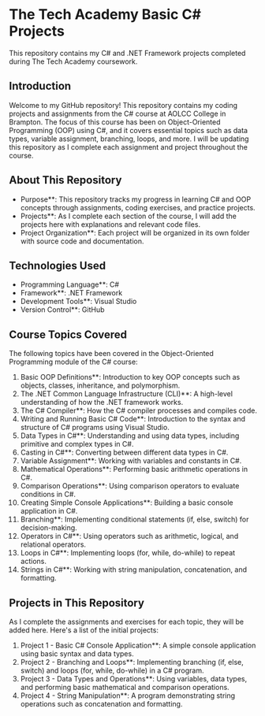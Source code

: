 # The Tech Academy Basic C# Projects  
This repository contains my C# and .NET Framework projects completed during The Tech Academy coursework. 

## Introduction
Welcome to my GitHub repository! This repository contains my coding projects and assignments from the C# course at AOLCC College in Brampton. The focus of this course has been on Object-Oriented Programming (OOP) using C#, and it covers essential topics such as data types, variable assignment, branching, loops, and more. I will be updating this repository as I complete each assignment and project throughout the course.

## About This Repository
- Purpose**: This repository tracks my progress in learning C# and OOP concepts through assignments, coding exercises, and practice projects.  
- Projects**: As I complete each section of the course, I will add the projects here with explanations and relevant code files.  
- Project Organization**: Each project will be organized in its own folder with source code and documentation.

## Technologies Used
- Programming Language**: C#  
- Framework**: .NET Framework  
- Development Tools**: Visual Studio  
- Version Control**: GitHub  

## Course Topics Covered
The following topics have been covered in the Object-Oriented Programming module of the C# course:
1. Basic OOP Definitions**: Introduction to key OOP concepts such as objects, classes, inheritance, and polymorphism.
2. The .NET Common Language Infrastructure (CLI)**: A high-level understanding of how the .NET framework works.
3. The C# Compiler**: How the C# compiler processes and compiles code.
4. Writing and Running Basic C# Code**: Introduction to the syntax and structure of C# programs using Visual Studio.
5. Data Types in C#**: Understanding and using data types, including primitive and complex types in C#.
6. Casting in C#**: Converting between different data types in C#.
7. Variable Assignment**: Working with variables and constants in C#.
8. Mathematical Operations**: Performing basic arithmetic operations in C#.
9. Comparison Operations**: Using comparison operators to evaluate conditions in C#.
10. Creating Simple Console Applications**: Building a basic console application in C#.
11. Branching**: Implementing conditional statements (if, else, switch) for decision-making.
12. Operators in C#**: Using operators such as arithmetic, logical, and relational operators.
13. Loops in C#**: Implementing loops (for, while, do-while) to repeat actions.
14. Strings in C#**: Working with string manipulation, concatenation, and formatting.

## Projects in This Repository
As I complete the assignments and exercises for each topic, they will be added here. Here's a list of the initial projects:
1. Project 1 - Basic C# Console Application**: A simple console application using basic syntax and data types.
2. Project 2 - Branching and Loops**: Implementing branching (if, else, switch) and loops (for, while, do-while) in a C# program.
3. Project 3 - Data Types and Operations**: Using variables, data types, and performing basic mathematical and comparison operations.
4. Project 4 - String Manipulation**: A program demonstrating string operations such as concatenation and formatting.



